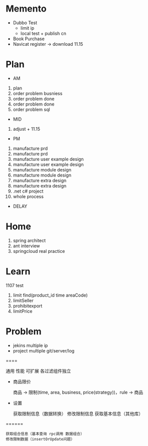 # Memento
* Dubbo Test
    * limit ip
    * local test + publish cn
* Book Purchase
* Navicat register -> download 11.15
             
 # Plan
 * AM
 1. plan
 2. order problem busniess
 3. order problem done
 4. order problem done
 5. order problem sql
 * MID
 1. adjust + 11.15
 * PM
 1. manufacture prd
 2. manufacture prd
 3. manufacture user example design
 4. manufacture user example design
 5. manufacture module design
 6. manufacture module design
 7. manufacture extra design
 8. manufacture extra design
 9. .net c# project
 10. whole process
 * DELAY
 
 # Home
 1. spring architect
 2. ant interview
 3. springcloud real practice

# Learn

1107 test
1. limit find(product_id time areaCode)
2. limitSeller
3. prohibitexport
4. limitPrice

# Problem
* jekins multiple ip
* project multiple git/server/log

====

通用 性能 可扩展 各过滤组件独立
* 商品限价 
    
    商品 -> 限制(time, area, business, price(strategy))，rule -> 商品

* 设置

    获取限制信息（数据转换）
    修改限制信息
    获取基本信息（其他库）
    
======
    
    获取组合信息（基本查询 rpc调用 数据组合）
    修改限制数据（insertOrUpdate问题）

    


